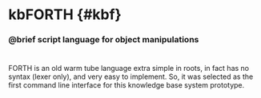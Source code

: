 # kbFORTH {#kbf}
### @brief script language for object manipulations

#

FORTH is an old warm tube language extra simple in roots,
in fact has no syntax (lexer only), and very easy to implement.
So, it was selected as the first command line interface
for this knowledge base system prototype.
